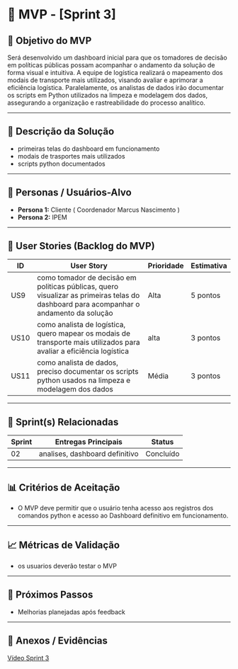 # 📌 MVP - [Sprint 3]

## 🎯 Objetivo do MVP
Será desenvolvido um dashboard inicial para que os tomadores de decisão em políticas públicas possam acompanhar o andamento da solução de forma visual e intuitiva.
A equipe de logística realizará o mapeamento dos modais de transporte mais utilizados, visando avaliar e aprimorar a eficiência logística.
Paralelamente, os analistas de dados irão documentar os scripts em Python utilizados na limpeza e modelagem dos dados, assegurando a organização e rastreabilidade do processo analítico. 

---

## 📝 Descrição da Solução
- primeiras telas do dashboard em funcionamento 
- modais de trasportes mais utilizados
- scripts python documentados 
  

---

## 👥 Personas / Usuários-Alvo
- **Persona 1:** Cliente ( Coordenador Marcus Nascimento )
- **Persona 2:** IPEM

---

## 🔑 User Stories (Backlog do MVP)
| ID  | User Story                                                                 | Prioridade | Estimativa |
|-----|-----------------------------------------------------------------------------|------------|------------|
| US9 | como tomador de decisão em politicas públicas, quero visualizar as primeiras telas do dashboard para acompanhar o andamento da solução        | Alta       | 5 pontos   |
| US10 | como analista de logística, quero mapear os modais de transporte mais utilizados para avaliar a eficiência logística          | alta      | 3 pontos   |
| US11 | como analista de dados, preciso documentar os scripts python usados na limpeza e modelagem dos dados         | Média      | 3 pontos   |

---

## 📅 Sprint(s) Relacionadas
| Sprint | Entregas Principais                          | Status   |
|--------|----------------------------------------------|----------|
| 02     | analises, dashboard definitivo                 | Concluído|


---

## 📊 Critérios de Aceitação
- O MVP deve permitir que o usuário tenha acesso aos registros dos comandos python e acesso ao Dashboard definitivo em funcionamento. 


---

## 📈 Métricas de Validação
- os usuarios deverão testar o MVP 

---

## 🚀 Próximos Passos
- Melhorias planejadas após feedback  
 
---

## 📂 Anexos / Evidências
[Vídeo Sprint 3]()
